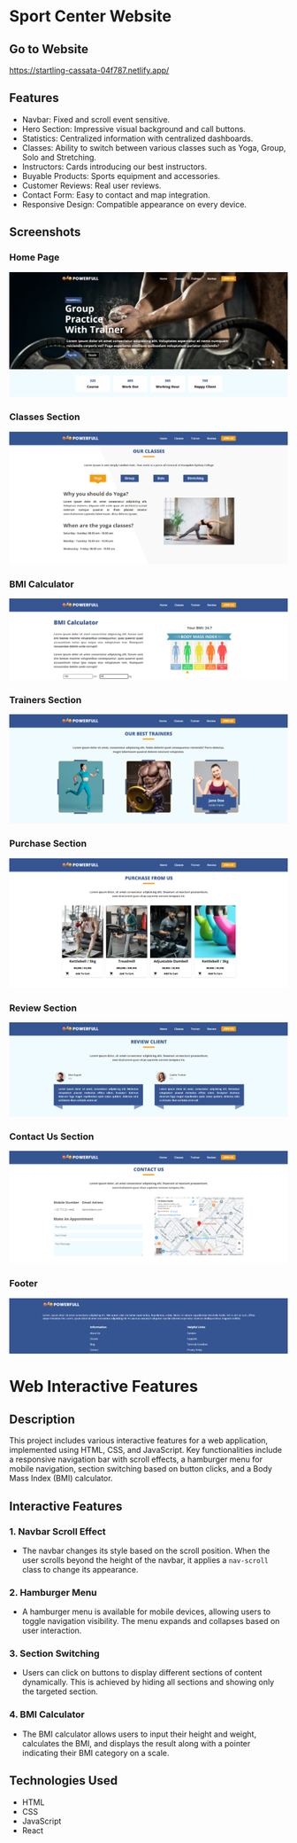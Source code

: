 # Sport Center Website

## Go to Website

https://startling-cassata-04f787.netlify.app/

## Features

- Navbar: Fixed and scroll event sensitive.
- Hero Section: Impressive visual background and call buttons.
- Statistics: Centralized information with centralized dashboards.
- Classes: Ability to switch between various classes such as Yoga, Group, Solo and Stretching.
- Instructors: Cards introducing our best instructors.
- Buyable Products: Sports equipment and accessories.
- Customer Reviews: Real user reviews.
- Contact Form: Easy to contact and map integration.
- Responsive Design: Compatible appearance on every device.

## Screenshots

### Home Page

![alt text](image.png)

### Classes Section

![alt text](image-1.png)

### BMI Calculator

![alt text](image-2.png)

### Trainers Section

![alt text](image-3.png)

### Purchase Section

![alt text](image-4.png)

### Review Section

![alt text](image-5.png)

### Contact Us Section

![alt text](image-6.png)

### Footer

![alt text](image-7.png)

# Web Interactive Features

## Description

This project includes various interactive features for a web application, implemented using HTML, CSS, and JavaScript. Key functionalities include a responsive navigation bar with scroll effects, a hamburger menu for mobile navigation, section switching based on button clicks, and a Body Mass Index (BMI) calculator.

## Interactive Features

### 1. Navbar Scroll Effect

- The navbar changes its style based on the scroll position. When the user scrolls beyond the height of the navbar, it applies a `nav-scroll` class to change its appearance.

### 2. Hamburger Menu

- A hamburger menu is available for mobile devices, allowing users to toggle navigation visibility. The menu expands and collapses based on user interaction.

### 3. Section Switching

- Users can click on buttons to display different sections of content dynamically. This is achieved by hiding all sections and showing only the targeted section.

### 4. BMI Calculator

- The BMI calculator allows users to input their height and weight, calculates the BMI, and displays the result along with a pointer indicating their BMI category on a scale.

## Technologies Used

- HTML
- CSS
- JavaScript
- React
